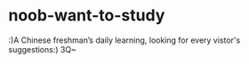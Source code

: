 # noob-want-to-study
:)A Chinese freshman’s daily learning, looking for every vistor's suggestions:) 3Q~
